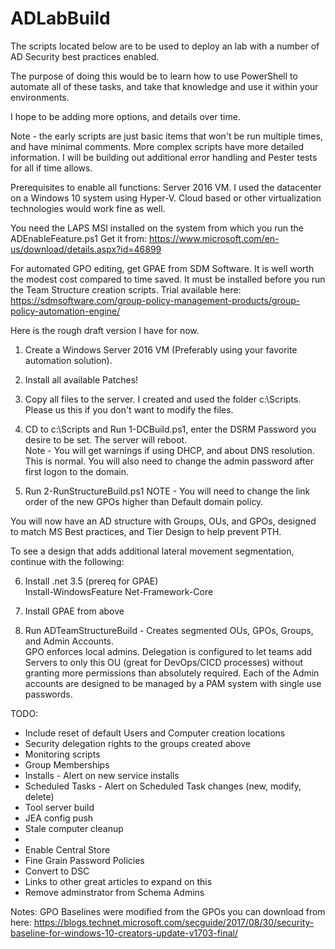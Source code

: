 # ADLabBuild

The scripts located below are to be used to deploy an lab with a number of AD Security best practices enabled. 

The purpose of doing this would be to learn how to use PowerShell to automate all of these tasks, and take that knowledge and use it within your environments.  


I hope to be adding more options, and details over time.  

Note - the early scripts are just basic items that won't be run multiple times, and have minimal comments.  More complex scripts have more detailed information.
I will be building out additional error handling and Pester tests for all if time allows.


Prerequisites to enable all functions:
Server 2016 VM.  I used the datacenter on a Windows 10 system using Hyper-V.  Cloud based or other virtualization technologies would work fine as well.

You need the LAPS MSI installed on the system from which you run the ADEnableFeature.ps1
Get it from: https://www.microsoft.com/en-us/download/details.aspx?id=46899

For automated GPO editing, get GPAE from SDM Software.  It is well worth the modest cost compared to time saved. 
It must be installed before you run the Team Structure creation scripts. 
Trial available here:  https://sdmsoftware.com/group-policy-management-products/group-policy-automation-engine/


Here is the rough draft version I have for now.  

1.  Create a Windows Server 2016 VM (Preferably using your favorite automation solution).  
2.  Install all available Patches!
3.  Copy all files to the server.  I created and used the folder c:\Scripts.  Please us this if you don't want to modify the files.


4.  CD to c:\Scripts and Run 1-DCBuild.ps1, enter the DSRM Password you desire to be set. The server will reboot.  
Note - You will get warnings if using DHCP, and about DNS resolution.  This is normal.  You will also need to change the admin password after first logon to the domain.

5.  Run 2-RunStructureBuild.ps1
NOTE - You will need to change the link order of the new GPOs higher than Default domain policy.


You will now have an AD structure with Groups, OUs, and GPOs, designed to match MS Best practices, and Tier Design to help prevent PTH.




To see a design that adds additional lateral movement segmentation, continue with the following:

6.  Install .net 3.5 (prereq for GPAE)  
Install-WindowsFeature Net-Framework-Core

7.  Install GPAE from above
8.  Run ADTeamStructureBuild - Creates segmented OUs, GPOs, Groups, and Admin Accounts.  
GPO enforces local admins.  Delegation is configured to let teams add Servers to only this OU (great for DevOps/CICD processes) without granting more permissions than absolutely required.  Each of the Admin accounts are designed to be managed by a PAM system with single use passwords.




TODO:

- Include reset of default Users and Computer creation locations
- Security delegation rights to the groups created above
- Monitoring scripts
- Group Memberships
- Installs - Alert on new service installs
- Scheduled Tasks - Alert on Scheduled Task changes (new, modify, delete)
- Tool server build
- JEA config push
- Stale computer cleanup
- 
- Enable Central Store
- Fine Grain Password Policies
- Convert to DSC
- Links to other great articles to expand on this
- Remove adminstrator from Schema Admins


Notes:
GPO Baselines were modified from the GPOs you can download from here:
https://blogs.technet.microsoft.com/secguide/2017/08/30/security-baseline-for-windows-10-creators-update-v1703-final/

